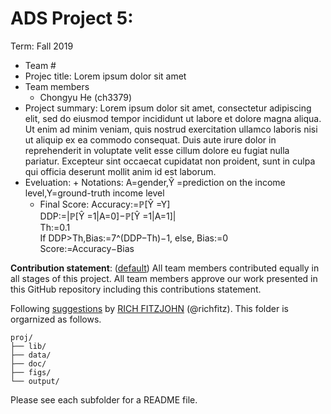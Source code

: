 # ADS Project 5: 

Term: Fall 2019

+ Team #
+ Projec title: Lorem ipsum dolor sit amet
+ Team members
	+ Chongyu He (ch3379)
+ Project summary: Lorem ipsum dolor sit amet, consectetur adipiscing elit, sed do eiusmod tempor incididunt ut labore et dolore magna aliqua. Ut enim ad minim veniam, quis nostrud exercitation ullamco laboris nisi ut aliquip ex ea commodo consequat. Duis aute irure dolor in reprehenderit in voluptate velit esse cillum dolore eu fugiat nulla pariatur. Excepteur sint occaecat cupidatat non proident, sunt in culpa qui officia deserunt mollit anim id est laborum.
+ Eveluation: 
        + Notations: A=gender,Ŷ =prediction on the income level,Y=ground-truth income level
	+ Final Score: Accuracy:=ℙ[Ŷ =Y]   
	               DDP:=|ℙ[Ŷ =1|A=0]−ℙ[Ŷ =1|A=1]|   
		       Th:=0.1   
		       If DDP>Th,Bias:=7^(DDP−Th)−1, else, Bias:=0   
		       Score:=Accuracy−Bias   
	
**Contribution statement**: ([default](doc/a_note_on_contributions.md)) All team members contributed equally in all stages of this project. All team members approve our work presented in this GitHub repository including this contributions statement. 

Following [suggestions](http://nicercode.github.io/blog/2013-04-05-projects/) by [RICH FITZJOHN](http://nicercode.github.io/about/#Team) (@richfitz). This folder is orgarnized as follows.

```
proj/
├── lib/
├── data/
├── doc/
├── figs/
└── output/
```

Please see each subfolder for a README file.
